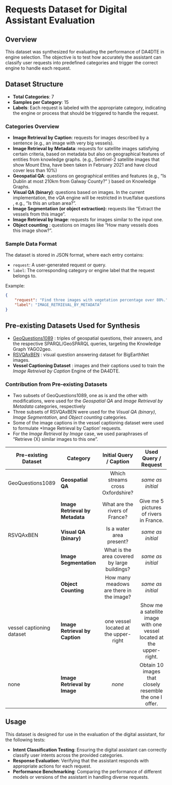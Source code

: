 # **Requests Dataset for Digital Assistant Evaluation**

## **Overview**
This dataset was synthesized for evaluating the performance of DA4DTE in engine selection. The objective is to test how accurately the assistant can classify user requests into predefined categories and trigger the correct engine to handle each request.

## **Dataset Structure**
- **Total Categories**: 7
- **Samples per Category**: 15
- **Labels**: Each request is labeled with the appropriate category, indicating the engine or process that should be triggered to handle the request.

### **Categories Overview**
- **Image Retrieval by Caption**: requests for images described by a sentence (e.g., an image with very big vessels).
- **Image Retrieval by Metadata**: requests for satellite images satisfying certain criteria, based on metadata but also on geographical features of entities from knowledge graphs. (e.g., Sentinel-2 satellite images that show Mount Etna, have been taken in February 2021 and have cloud cover less than 10%)
- **Geospatial QA**: questions on geographical entities and features (e.g., “Is Dublin at most 210km from Galway County?” ) based on Knowledge Graphs.
- **Visual QA (binary)**: questions based on images. In the current implementation, the vQA engine will be restricted in true/false questions , e.g., “Is this an urban area?”.
- **Image Segmentation (or object extraction):** requests like “Extract the vessels from this image”.
- **Image Retrieval by Image**: requests for images similar to the input one.
- **Object counting** : questions on images like “How many vessels does this image show?”.


### **Sample Data Format**
The dataset is stored in JSON format, where each entry contains:
- `request`: A user-generated request or query.
- `label`: The corresponding category or engine label that the request belongs to.

Example:
```json
{
    "request": "Find three images with vegetation percentage over 80%.",
    "label": "IMAGE_RETRIEVAL_BY_METADATA"
}
```

## **Pre-existing Datasets Used for Synthesis**

- [GeoQuestions1089](https://github.com/AI-team-UoA/GeoQuestions1089) : triples of geospatial questions, their answers, and the respective SPARQL/GeoSPARQL queries, targeting the Knowledge Graph YAGO2geo.
- [RSVQAxBEN](https://rsvqa.sylvainlobry.com/) : visual question answering dataset for BigEarthNet images.
- **Vessel Captioning Dataset** : images and their captions used to train the *Image Retreival by Caption* Engine of the DA4DTE.


### **Contribution from Pre-existing Datasets**
- Two subsets of GeoQuestions1089, one as is and the other with modifications, were used for the *Geospatial QA* and *Image Retrieval by Metadata* categories, respectively
- Three subsets of RSVQAxBEN were used for the *Visual QA (binary)*, *Image Segmentation*, and *Object counting* categories.
- Some of the image captions in the vessel captioning dataset were used to formulate *Image Retrieval by Caption’ requests.
- For the *Image Retrieval by Image* case, we used paraphrases of “Retrieve {X} similar images to this one”.

| **Pre-existing Dataset**    | **Category**                     | **Initial Query / Caption**                                                 | **Used Query / Request**                                                        |
|----------------------------------------|----------------------------------------|:--------------------------------------------------------------:|:------------------------------------------------------:|
|GeoQuestions1089| **Geospatial QA**                 | Which streams cross Oxfordshire?                               | *same as initial*                                       |
| | **Image Retrieval by Metadata**   | What are the rivers of France?                   | Give me 5 pictures of rivers in France.           |
|RSVQAxBEN| **Visual QA (binary)**            | Is a water area present?                                    | *same as initial*                                    |
|| **Image Segmentation**            | What is the area covered by large buildings?                            | *same as initial*               |
|| **Object Counting**               | How many meadows are there in the image?                              | *same as initial*              |
|vessel captioning dataset| **Image Retrieval by Caption**    | one vessel located at the upper-right | Show me a satellite image with one vessel located at the upper-right.              |
|none| **Image Retrieval by Image**      | *none*                    |           Obtain 10 images that closely resemble the one I offer.           |


## **Usage**
This dataset is designed for use in the evaluation of the digital assistant, for the following tests:
- **Intent Classification Testing**: Ensuring the digital assistant can correctly classify user intents across the provided categories.
- **Response Evaluation**: Verifying that the assistant responds with appropriate actions for each request.
- **Performance Benchmarking**: Comparing the performance of different models or versions of the assistant in handling diverse requests.
